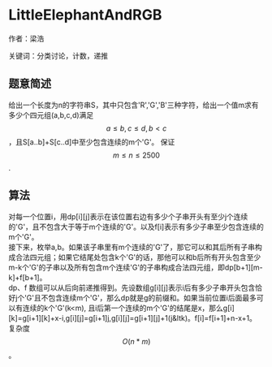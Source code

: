 # LittleElephantAndRGB

作者：梁浩

关键词：分类讨论，计数，递推

## 题意简述

给出一个长度为n的字符串S，其中只包含'R','G','B'三种字符，给出一个值m求有多少个四元组(a,b,c,d)满足$$a\leq b,c\leq d,b<c$$，且S[a..b]+S[c..d]中至少包含连续的m个'G'。
保证$$m\leq n\leq 2500$$.

## 算法

对每一个位置i，用dp[i][j]表示在该位置右边有多少个子串开头有至少j个连续的'G'，且不包含大于等于m个连续的'G'。以及f[i]表示有多少子串至少包含连续的m个'G'。<br/>
接下来，枚举a,b。如果该子串里有m个连续的'G'了，那它可以和其后所有子串构成合法四元组；如果它结尾处包含k个'G'的话，那他可以和b后所有开头包含至少m-k个'G'的子串以及所有包含m个连续'G'的子串构成合法四元组，即dp[b+1][m-k]+f[b+1]。
<br/>
dp、f 数组可以从后向前递推得到。先设数组g[i][j]表示i后有多少子串开头包含恰好j个'G'且不包含连续m个'G'，那么dp就是g的前缀和。如果当前位置i后面最多可以有连续的k个'G'(k<m),
且i后第一个连续的m个'G'的结尾是x，那么g[i][k]=g[i+1][k]+x-i,g[i][j]=g[i+1][j](j&gtk),g[i][j]=g[i+1][j]+1(j&ltk)。f[i]=f[i+1]+n-x+1。 复杂度$$O(n*m)$$。
